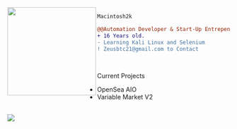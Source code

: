 <img align="left" height="200" src="https://media.giphy.com/media/ao9DUiTKH60XS/giphy.gif"/>

```diff
Macintosh2k

@@Automation Developer & Start-Up Entrepenuer.@@
+ 16 Years old.
- Learning Kali Linux and Selenium
! Zeusbtc21@gmail.com to Contact
```
<br>


Current Projects
<br>
- OpenSea AIO
- Variable Market V2
<br>
<img src="https://img.shields.io/badge/macintosh-%237347ad?style=for-the-badge&logo=bitcoin">
